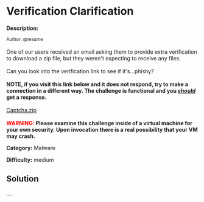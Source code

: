 # Verification Clarification

**Description:**

<small>Author: @resume</small><br><br>One of our users received an email asking them to provide extra verification to download a zip file, but they weren't expecting to receive any files. <br><br> Can you look into the verification link to see if it's...phishy?  <br><br> <b>NOTE, if you visit this link below and it does not respond, try to make a connection in a different way. The challenge is functional and you <u><i>should</i></u> get a response.</b> <br><br> <a href="https://captcha.zip">Captcha.zip</a> <br><br>  <b><span style="color:red;">WARNING:</span> Please examine this challenge inside of a virtual machine for your own security. Upon invocation there is a real possibility that your VM may crash.</b>


**Category:** Malware

**Difficulty:** medium

## Solution

....

